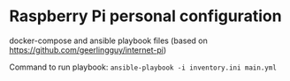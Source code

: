 # Raspberry Pi personal configuration
docker-compose and ansible playbook files (based on https://github.com/geerlingguy/internet-pi)

Command to run playbook: `ansible-playbook -i inventory.ini main.yml`
